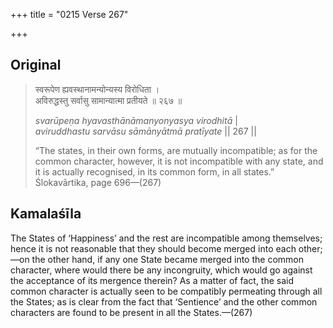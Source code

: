 +++
title = "0215 Verse 267"

+++
## Original 
>
> स्वरूपेण ह्यवस्थानामन्योन्यस्य विरोधिता ।  
> अविरुद्धस्तु सर्वासु सामान्यात्मा प्रतीयते ॥ २६७ ॥ 
>
> *svarūpeṇa hyavasthānāmanyonyasya virodhitā* \|  
> *aviruddhastu sarvāsu sāmānyātmā pratīyate* \|\| 267 \|\| 
>
> “The states, in their own forms, are mutually incompatible; as for the common character, however, it is not incompatible with any state, and it is actually recognised, in its common form, in all states.” Ślokavārtika, page 696—(267)



## Kamalaśīla

The States of ‘Happiness’ and the rest are incompatible among themselves; hence it is not reasonable that they should become merged into each other;—on the other hand, if any one State became merged into the common character, where would there be any incongruity, which would go against the acceptance of its mergence therein? As a matter of fact, the said common character is actually seen to be compatibly permeating through all the States; as is clear from the fact that ‘Sentience’ and the other common characters are found to be present in all the States.—(267)


